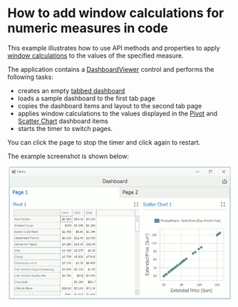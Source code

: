 # How to add window calculations for numeric measures in code

This example illustrates how to use API methods and properties to apply [window calculations](https://docs.devexpress.com/Dashboard/116917) to the values of the specified measure.

The application contains a [DashboardViewer](https://docs.devexpress.com/Dashboard/117122) control and performs the following tasks:

- creates an empty [tabbed dashboard](https://docs.devexpress.com/Dashboard/116693)
- loads a sample dashboard to the first tab page
- copies the dashboard items and layout to the second tab page
- applies window calculations to the values displayed in the [Pivot](https://docs.devexpress.com/Dashboard/15266) and [Scatter Chart](https://docs.devexpress.com/Dashboard/114805) dashboard items
- starts the timer to switch pages.

You can click the page to stop the timer and click again to restart.

The example screenshot is shown below:

![](https://github.com/DevExpress-Examples/winforms-dashboard-window-calculation-example/blob/18.2.3%2B/images/WindowCalculations.gif)
